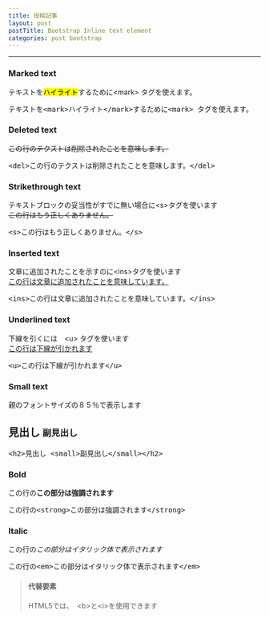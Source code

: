```yaml
---
title: 投稿記事
layout: post
postTitle: Bootstrap Inline text element
categories: post bootstrap
---
```


-----

<h3>Marked text</h3>
テキストを<mark>ハイライト</mark>するために&lt;mark> タグを使えます。
<pre>
テキストを&lt;mark>ハイライト&lt;/mark>するために&lt;mark> タグを使えます。
</pre>

<h3>Deleted text</h3>
<del>この行のテクストは削除されたことを意味します。</del>
<pre>
&lt;del>この行のテクストは削除されたことを意味します。&lt;/del>
</pre>

<h3>Strikethrough text</h3>
テキストブロックの妥当性がすでに無い場合に&lt;s>タグを使います
<br>
<s>この行はもう正しくありません。</s>
<pre>
&lt;s>この行はもう正しくありません。&lt;/s>
</pre>

<h3>Inserted text</h3>
文章に追加されたことを示すのに&lt;ins>タグを使います
<br>
<ins>この行は文章に追加されたことを意味しています。</ins>
<pre>
&lt;ins>この行は文章に追加されたことを意味しています。&lt;/ins>
</pre>

<h3>Underlined text</h3>
下線を引くには　&lt;u> タグを使います
<br>
<u>この行は下線が引かれます</u>
<pre>
&lt;u>この行は下線が引かれます&lt;/u>
</pre>

<h3>Small text</h3>
親のフォントサイズの８５％で表示します
<h2>見出し <small>副見出し</small></h2>
<pre>
&lt;h2>見出し &lt;small>副見出し&lt;/small>&lt;/h2>
</pre>

<h3>Bold</h3>

この行の<strong>この部分は強調されます</strong>
<pre>
この行の&lt;strong>この部分は強調されます&lt;/strong>
</pre>

<h3>Italic</h3>
この行の<em>この部分はイタリック体で表示されます</em>
<pre>
この行の&lt;em>この部分はイタリック体で表示されます&lt;/em>
</pre>

<blockquote>
<h4>代替要素</h4>
HTML5では、　&lt;b>と&lt;i>を使用できます
</blockquote>

<script src="{{site.url&gt;}}/js/jquery.js"></script>
<script src="{{site.url}}/assets/googlecodeprettify/prettify.js"></script>

<script type="text/javascript">
var $window = $(window)
// make code pretty
window.prettyPrint && prettyPrint()
$('pre').addClass('prettyprint');
  prettyPrint();
$('pre').css("background","#000");
$('pre').css("font-size","1.1em");
$('pre').css("border","0px");

</script>